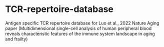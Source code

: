 # TCR-repertoire-database
Antigen specific TCR repertoire database for Luo et al., 2022 Nature Aging paper (Multidimensional single-cell analysis of human peripheral blood reveals characteristic features of the immune system landscape in aging and frailty)
